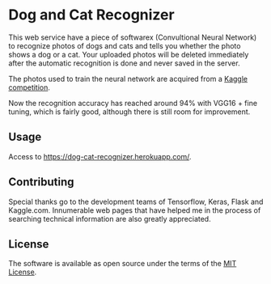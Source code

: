 # Dog and Cat Recognizer

This web service have a piece of softwarex (Convultional Neural Network) to recognize photos of dogs and cats and tells you whether the photo shows a dog or a cat.
Your uploaded photos will be deleted immediately after the automatic recognition is done and never saved in the server.

The photos used to train the neural network are acquired from a [Kaggle competition](https://www.kaggle.com/c/dogs-vs-cats-redux-kernels-edition).

Now the recognition accuracy has reached around 94% with VGG16 + fine tuning, which is fairly good, although there is still room for improvement.

## Usage
Access to https://dog-cat-recognizer.herokuapp.com/.

## Contributing
Special thanks go to the development teams of Tensorflow, Keras, Flask and Kaggle.com.
Innumerable web pages that have helped me in the process of searching technical information are also greatly appreciated.

## License
The software is available as open source under the terms of the [MIT License](http://opensource.org/licenses/MIT).
